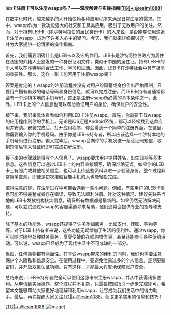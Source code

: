 **leb卡注册卡可以注册wsapp吗？——深度解读与实操指南[[TG💪+ @esim1088](https://t.me/s/esim1088)]**

在数字化时代，越来越多的人开始依赖各种应用程序来满足日常生活的需求。其中，wsapp作为一款功能强大的社交和工具类应用，吸引了无数用户的关注。然而，对于持有LEB卡（即沙特阿拉伯的居民身份卡）的人来说，是否能够使用这张卡注册wsapp，成为了许多人心中的疑问。今天，我们就来详细探讨这一问题，并为大家提供一份清晰的操作指南。

首先，我们需要明确什么是LEB卡以及它的作用。LEB卡是沙特阿拉伯政府为居住在该国的外籍人士颁发的一种身份证明文件，类似于中国的居住证。持有LEB卡的个人可以在沙特境内合法工作、学习和生活。因此，LEB卡在沙特社会中具有极高的重要性。那么，这样一张卡能否用于注册wsapp呢？

答案是肯定的！wsapp的注册流程并没有对用户的国籍或身份作出严格限制，只要用户拥有有效的电话号码和身份信息，就可以完成注册。而LEB卡持有者通常都会有一个沙特本地的手机号码，这正是注册wsapp所必需的基本条件之一。此外，LEB卡上的个人信息也可以帮助验证用户的身份，确保账户的安全性。

接下来，我们来具体看看如何利用LEB卡注册wsapp。首先，你需要下载wsapp的应用程序到你的手机上。无论是iOS还是Android系统，都可以轻松找到这款应用并安装。安装完成后，打开应用程序，你会看到一个简单的注册界面。在这里，你需要输入你的手机号码。由于你是LEB卡持有者，所以应该选择一个沙特本地的手机号码进行注册。输入完毕后，wsapp会向你的手机发送一条验证码短信，收到短信后输入验证码即可完成初步注册。

接下来的步骤就是填写个人信息了。wsapp要求用户提供姓名、出生日期等基本信息。这些信息可以通过LEB卡上的内容直接填写，确保准确无误。如果你的LEB卡上有照片或其他相关信息，也可以上传这些资料以进一步验证身份。整个过程非常简单直观，即便是初次接触智能手机的人也能轻松完成。

值得注意的是，在注册过程中可能会遇到一些小问题。例如，有些用户的LEB卡信息可能不够完整或者存在错误，导致无法顺利注册。针对这种情况，建议先联系当地的LEB卡发放机构核实信息，确保所有数据都是最新的。如果仍然无法解决问题，可以尝试通过wsapp的客服渠道寻求帮助，他们通常会提供专业的指导和支持。

除了基本的功能外，wsapp还提供了许多附加服务，比如支付、转账、购物等等。对于LEB卡持有者来说，这些功能无疑增加了生活的便利性。通过wsapp，你可以随时随地处理财务事务，享受便捷的在线购物体验，甚至还能参与各种促销活动。可以说，wsapp已经成为了现代生活中不可或缺的一部分。

当然，任何事物都有两面性。在享受wsapp带来的便利的同时，我们也需要注意保护个人隐私和信息安全。在使用过程中，要避免泄露过多的个人信息，定期更新密码，并开启双重认证功能。只有这样，才能最大程度地保障账户安全。

总结来说，LEB卡持有者完全可以使用这张卡来注册wsapp，并从中获得诸多便利。从申请到实际操作，整个过程并不复杂，只需要按照指引一步步完成即可。希望本文能够帮助大家更好地理解和利用wsapp，让它成为我们生活中的得力助手。最后，再次提醒大家关注[TG💪+ @esim1088](https://t.me/s/esim1088)，获取更多实用的信息和技巧！

[[TG💪+ @esim1088](https://t.me/s/esim1088) ![Image](https://i.postimg.cc/4NQfJmqS/Snipaste-2025-05-13-00-14-12.png)]